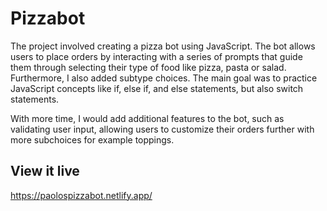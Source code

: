 # Pizzabot
The project involved creating a pizza bot using JavaScript. The bot allows users to place orders by interacting with a series of prompts that guide them through selecting their type of food like pizza, pasta or salad. Furthermore, I also added subtype choices. The main goal was to practice JavaScript concepts like if, else if, and else statements, but also switch statements.

With more time, I would add additional features to the bot, such as validating user input, allowing users to customize their orders further with more subchoices for example toppings.

## View it live
https://paolospizzabot.netlify.app/
